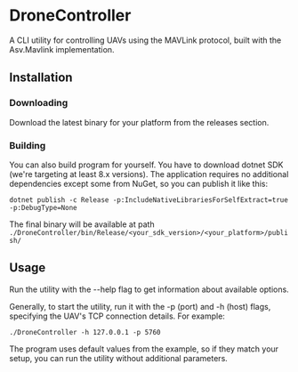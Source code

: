 # DroneController

A CLI utility for controlling UAVs using the MAVLink protocol, built with the Asv.Mavlink implementation.

## Installation

### Downloading

Download the latest binary for your platform from the releases section. 

### Building

You can also build program for yourself. You have to download dotnet SDK (we're targeting at least 8.x versions). The application requires no additional dependencies except some from NuGet, so you can publish it like this:
```
dotnet publish -c Release -p:IncludeNativeLibrariesForSelfExtract=true -p:DebugType=None
```
The final binary will be available at path `./DroneController/bin/Release/<your_sdk_version>/<your_platform>/publish/`

## Usage

Run the utility with the --help flag to get information about available options.

Generally, to start the utility, run it with the -p (port) and -h (host) flags, specifying the UAV's TCP connection details. For example:
```
./DroneController -h 127.0.0.1 -p 5760
```
The program uses default values from the example, so if they match your setup, you can run the utility without additional parameters.
